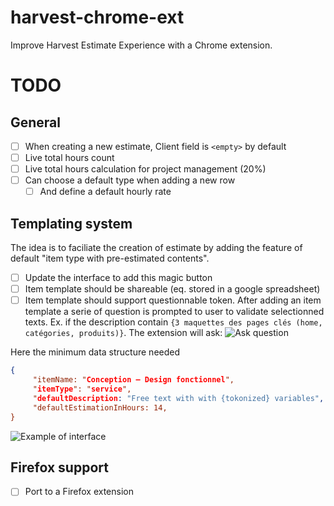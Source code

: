 # harvest-chrome-ext
Improve Harvest Estimate Experience with a Chrome extension.

# TODO
## General
 - [ ] When creating a new estimate, Client field is `<empty>` by default
 - [ ] Live total hours count
 - [ ] Live total hours calculation for project management (20%)
 - [ ] Can choose a default type when adding a new row
    - [ ] And define a default hourly rate

## Templating system
The idea is to faciliate the creation of estimate by adding the feature of default "item type with pre-estimated contents".

 - [ ] Update the interface to add this magic button
 - [ ] Item template should be shareable (eq. stored in a google spreadsheet)
 - [ ] Item template should support questionnable token. After adding an item template a serie of question is prompted to user to validate selectionned texts. Ex. if the description contain `{3 maquettes des pages clés (home, catégories, produits)}`. The extension will ask:
       ![Ask question](http://i.imgur.com/LEOCxtu.png)

Here the minimum data structure needed
```json
{
     "itemName: "Conception – Design fonctionnel",
     "itemType": "service",
     "defaultDescription: "Free text with with {tokonized} variables",
     "defaultEstimationInHours: 14,
}
```

![Example of interface](http://i.imgur.com/ab2Oqe0.png)

## Firefox support
 - [ ] Port to a Firefox extension
